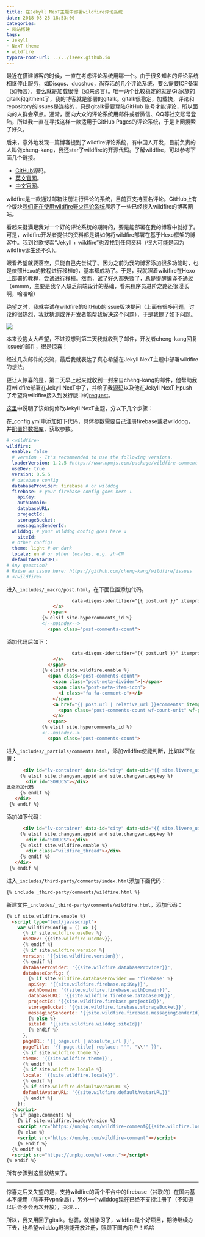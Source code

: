 ```yaml
---
title: 在Jekyll NexT主题中部署wildfire评论系统
date: 2018-08-25 18:53:00
categories:
- 网站搭建
tags:
- Jekyll
- NexT theme
- wildfire
typora-root-url: ../../iseex.github.io
---
```


最近在搭建博客的时候，一直在考虑评论系统用哪一个。由于很多知名的评论系统相继停止服务，如Disqus、duoshuo，尚存活的几个评论系统，要么需要ICP备案（如畅言），要么就是加载很慢（如来必言）。唯一两个比较稳定的就是Git家族的gitalk和gitment了，我的博客就是部署的gitalk。gitalk很稳定，加载快，评论和repository的issues是连接的，只是gitalk需要登陆GitHub 账号才能评论，所以面向的人群会窄点。通常，面向大众的评论系统用邮件或者微信、QQ等社交账号登陆，所以我一直在寻找这样一款适用于GitHub Pages的评论系统，于是上网搜索了好久。

后来，意外地发现一篇博客提到了wildfire评论系统，有中国人开发，目前负责的人叫做cheng-kang，我还star了wildfire的开源代码。了解wildfire，可以参考下面几个链接。

- [GitHub](https://github.com/cheng-kang/wildfire)源码。
- [英文官网](https://wildfire.js.org/)。
- [中文官网](https://wildfire.js.org/#/zh-cn/)。

wildfire是一款通过邮箱注册进行评论的系统，目前页支持匿名评论。GitHub上有个版块[我们正在使用wildfire野火评论系统](https://github.com/cheng-kang/wildfire/wiki/%E6%88%91%E4%BB%AC%E6%AD%A3%E5%9C%A8%E4%BD%BF%E7%94%A8-Wildfire-%E9%87%8E%E7%81%AB%E8%AF%84%E8%AE%BA%E7%B3%BB%E7%BB%9F%EF%BC%81)展示了一些已经接入wildfire的博客网站。

看起来挺满足我对一个好的评论系统的期待的，要是能部署在我的博客中就好了。可是，wildfire开发者提供的资料都是讲如何将wildfire部署在基于Hexo框架的博客中。我到谷歌搜索“Jekyll + wildfire”也没找到任何资料（很大可能是因为wildfire诞生还不久）。

眼看希望就要落空，只能自己先尝试了。因为之前为我的博客添加很多功能时，也是依照Hexo的教程进行移植的，基本都成功了。于是，我就照着wildfire在Hexo上部署的[教程](https://mrliao.cn/2017/12/25/%E5%9C%A8Hexo.NexT%E4%B8%BB%E9%A2%98%E4%B8%AD%E9%83%A8%E7%BD%B2Wildfire%E8%AF%84%E8%AE%BA%E7%B3%BB%E7%BB%9F/)，尝试进行移植。然而，试了好久都失败了，总是提醒编译不通过（emmm，主要是我个人缺乏前端设计的基础，看来程序员进阶之路还很漫长啊，哈哈哈）

绝望之时，我就尝试在wildfire的GitHub的issue版块提问（上面有很多问题，讨论的很热烈，我就猜测或许开发者能帮我解决这个问题），于是我提了如下问题。

![](/assets/images/posts/GitHub-Pages/Jekyll-wildfire.jpg)

本来没抱太大希望，不过没想到第二天我就收到了邮件，开发者cheng-kang回复issue的邮件，很是惊喜！

经过几次邮件的交流，最后我就表达了真心希望在Jekyll NexT主题中部署wildfire的想法。

更让人惊喜的是，第二天早上起来就收到一封来自cheng-kang的邮件，他帮助我将wildfire部署在Jekyll NexT中了，并给了我[源码](https://github.com/wildfirejs/jekyll-theme-next)以及他在Jekyll NexT上push 了希望将wildfire接入到发行版中的[request](https://github.com/Simpleyyt/jekyll-theme-next/pull/93)。

[这里](https://github.com/wildfirejs/jekyll-theme-next/commit/f304f30d95af9f9f115f4813d41824c934e15747)中说明了该如何修改Jekyll NexT主题，分以下几个步骤：

在_config.yml中添加如下代码，具体参数需要自己注册firebase或者wilddog，并[配置好数据库](https://wildfire.js.org/#/zh-cn/usage)，获取参数。

```yaml
# <wildfire>
wildfire:
  enable: false
  # version - It's recommended to use the following versions.
  loaderVersion: 1.2.5 #https://www.npmjs.com/package/wildfire-comment
  useDev: true
  version: 0.5.6 
  # database config
  databaseProvider: firebase # or wilddog
  firebase: # your firebase config goes here ↓
    apiKey: 
    authDomain:
    databaseURL:
    projectId:
    storageBucket:
    messagingSenderId:
  wilddog: # your wilddog config goes here ↓
    siteId:
  # other configs
  theme: light # or dark
  locale: en # or other locales, e.g. zh-CN
  defaultAvatarURL: 
# Any question? 
# Raise an issue here: https://github.com/cheng-kang/wildfire/issues
# </wildfire>
```

进入`_includes/_macro/post.html`，在下面位置添加代码。

```html
                        data-disqus-identifier="{{ post.url }}" itemprop="commentCount"></span>
                 </a>
               </span>
             {% elsif site.hypercomments_id %}
             <!--noindex-->
               <span class="post-comments-count">
```

添加代码后如下：

```html
                        data-disqus-identifier="{{ post.url }}" itemprop="commentCount"></span>
                 </a>
               </span>
             {% elsif site.wildfire.enable %}
               <span class="post-comments-count">
                 <span class="post-meta-divider">|</span>
                 <span class="post-meta-item-icon">
                   <i class="fa fa-comment-o"></i>
                 </span>
                 <a href="{{ post.url | relative_url }}#comments" itemprop="discussionUrl">
                   <span class="post-comments-count wf-count-unit" wf-page-url="{{ post.url | absolute_url }}" itemprop="commentCount"></span>
                 </a>
               </span>
             {% elsif site.hypercomments_id %}
             <!--noindex-->
               <span class="post-comments-count">
```

进入`_includes/_partials/comments.html`，添加wildfire使能判断，比如以下位置：

```html
      <div id="lv-container" data-id="city" data-uid="{{ site.livere_uid }}"></div>
     {% elsif site.changyan.appid and site.changyan.appkey %}
       <div id="SOHUCS"></div>
此处添加代码
     {% endif %}
   </div>
 {% endif %}
```

添加如下代码：

```html
      <div id="lv-container" data-id="city" data-uid="{{ site.livere_uid }}"></div>
     {% elsif site.changyan.appid and site.changyan.appkey %}
       <div id="SOHUCS"></div>
     {% elsif site.wildfire.enable %}
       <div class="wildfire_thread"></div>
     {% endif %}
   </div>
 {% endif %}
```

进入`_includes/third-party/comments/index.html`添加下面代码：

```html
{% include _third-party/comments/wildfire.html %}
```

新建文件`_includes/_third-party/comments/wildfire.html`，添加代码：

```html
{% if site.wildfire.enable %}
  <script type="text/javascript">
    var wildfireConfig = () => ({
      {% if site.wildfire.useDev %}
      useDev: {{site.wildfire.useDev}},
      {% endif %}
      {% if site.wildfire.version %}
      version: '{{site.wildfire.version}}',
      {% endif %}
      databaseProvider: '{{site.wildfire.databaseProvider}}',
      databaseConfig: {
        {% if site.wildfire.databaseProvider == 'firebase' %}
        apiKey: '{{site.wildfire.firebase.apiKey}}',
        authDomain: '{{site.wildfire.firebase.authDomain}}',
        databaseURL: '{{site.wildfire.firebase.databaseURL}}',
        projectId: '{{site.wildfire.firebase.projectId}}',
        storageBucket: '{{site.wildfire.firebase.storageBucket}}',
        messagingSenderId: '{{site.wildfire.firebase.messagingSenderId}}'
        {% else %}
        siteId: '{{site.wildfire.wilddog.siteId}}'
        {% endif %}
      },
      pageURL: '{{ page.url | absolute_url }}',
      pageTitle: '{{ page.title| replace: "'", "\\'" }}',
      {% if site.wildfire.theme %}
      theme: '{{site.wildfire.theme}}',
      {% endif %}
      {% if site.wildfire.locale %}
      locale: '{{site.wildfire.locale}}',
      {% endif %}
      {% if site.wildfire.defaultAvatarURL %}
      defaultAvatarURL: '{{site.wildfire.defaultAvatarURL}}'
      {% endif %}
    });
  </script>
  {% if page.comments %}
    {% if site.wildfire.loaderVersion %}
    <script src="https://unpkg.com/wildfire-comment@{{site.wildfire.loaderVersion}}"></script>
    {% else %}
    <script src="https://unpkg.com/wildfire-comment"></script>
    {% endif %}
  {% endif %}
  <script src="https://unpkg.com/wf-count"></script>
{% endif %}
```
所有步骤到这里就结束了。

------

惊喜之后又失望的是，支持wildfire的两个平台中的firebase（谷歌的）在国内基本不能用（除非开vpn全局），另外一个wilddog现在已经不支持注册了（不知道以后会不会再次开放），哭泣....

所以，我又用回了gitalk。也罢，就当学习了，wildfire是个好项目，期待继续办下去，也希望wilddog野狗能开放注册，照顾下国内用户！哈哈